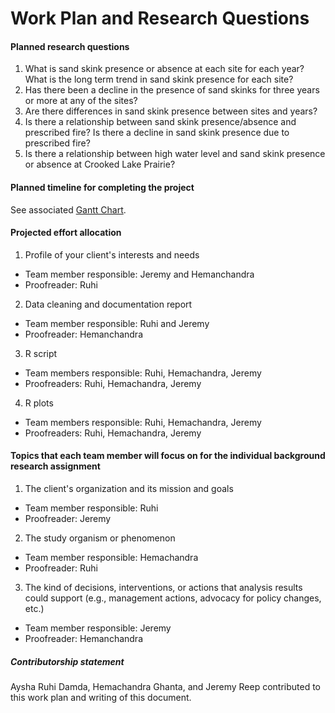 # Work Plan and Research Questions

#### Planned research questions
1.	What is sand skink presence or absence at each site for each year? What is the long term trend in sand skink presence for each site?
2.	Has there been a decline in the presence of sand skinks for three years or more at any of the sites? 
3.	Are there differences in sand skink presence between sites and years?
4.	Is there a relationship between sand skink presence/absence and prescribed fire? Is there a decline in sand skink presence due to prescribed fire?
5.	Is there a relationship between high water level and sand skink presence or absence at Crooked Lake Prairie?  

#### Planned timeline for completing the project
See associated [Gantt Chart](https://github.com/hcghanta/apple-mango-banana/blob/master/GanntChart_PolkCo.pdf).

#### Projected effort allocation 
1. Profile of your client's interests and needs
* Team member responsible: Jeremy and Hemanchandra  
* Proofreader: Ruhi
 
2. Data cleaning and documentation report
* Team member responsible: Ruhi and Jeremy
* Proofreader: Hemanchandra
 
3. R script
* Team members responsible: Ruhi, Hemachandra, Jeremy
* Proofreaders: Ruhi, Hemachandra, Jeremy
 
4. R plots
* Team members responsible: Ruhi, Hemachandra, Jeremy
* Proofreaders: Ruhi, Hemachandra, Jeremy
 
#### Topics that each team member will focus on for the individual background research assignment
1. The client's organization and its mission and goals
* Team member responsible: Ruhi
* Proofreader: Jeremy
 
2. The study organism or phenomenon
* Team member responsible: Hemachandra
* Proofreader: Ruhi
 
3. The kind of decisions, interventions, or actions that analysis results could support (e.g., management actions, advocacy for policy changes, etc.)
* Team member responsible: Jeremy
* Proofreader: Hemanchandra
 
##### Contributorship statement
Aysha Ruhi Damda, Hemachandra Ghanta, and Jeremy Reep contributed to this work plan and writing of this document.
